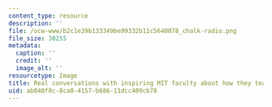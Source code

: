 ```yaml
---
content_type: resource
description: ''
file: /ocw-www/b2c1e39b133349be99332b11c5640078_chalk-radio.png
file_size: 30255
metadata:
  caption: ''
  credit: ''
  image_alt: ''
resourcetype: Image
title: Real conversations with inspiring MIT faculty about how they teach.
uid: ab040f8c-8ca0-4157-b686-11dcc409cb78
---
```

